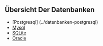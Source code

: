 ## Übersicht Der Datenbanken

* [Postgresql] (../datenbanken-postgresql) 
* [Mysql](../datenbanken-mysql)
* [SQLite](../datenbanken-sqlite)
* [Oracle](../datenbanken-oracle)

